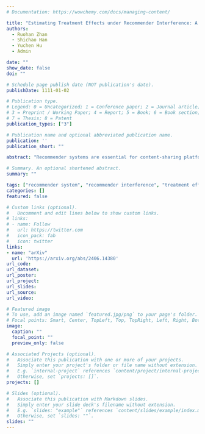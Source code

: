 ```yaml
---
# Documentation: https://wowchemy.com/docs/managing-content/

title: "Estimating Treatment Effects under Recommender Interference: A Structured Neural Networks Approach."
authors: 
  - Ruohan Zhan
  - Shichao Han
  - Yuchen Hu
  - Admin

date: ""
show_date: false
doi: ""

# Schedule page publish date (NOT publication's date).
publishDate: 1111-01-02

# Publication type.
# Legend: 0 = Uncategorized; 1 = Conference paper; 2 = Journal article;
# 3 = Preprint / Working Paper; 4 = Report; 5 = Book; 6 = Book section;
# 7 = Thesis; 8 = Patent
publication_types: ["3"]

# Publication name and optional abbreviated publication name.
publication: ''
publication_short: ""

abstract: "Recommender systems are essential for content-sharing platforms by curating personalized content. To evaluate updates to recommender systems targeting content creators, platforms frequently rely on creator-side randomized experiments. The treatment effect measures the change in outcomes when a new algorithm is implemented compared to the status quo. We show that the standard difference-in-means estimator can lead to biased estimates due to recommender interference that arises when treated and control creators compete for exposure. We propose a "recommender choice model" that describes which item gets exposed from a pool containing both treated and control items. By combining a structural choice model with neural networks, this framework directly models the interference pathway while accounting for rich viewer-content heterogeneity. We construct a debiased estimator of the treatment effect and prove it is n‾√-consistent and asymptotically normal with potentially correlated samples. We validate our estimator's empirical performance with a field experiment on Weixin short-video platform. In addition to the standard creator-side experiment, we conduct a costly double-sided randomization design to obtain a benchmark estimate free from interference bias. We show that the proposed estimator yields results comparable to the benchmark, whereas the standard difference-in-means estimator can exhibit significant bias and even produce reversed signs."

# Summary. An optional shortened abstract.
summary: ""

tags: ["recommender system", "recommender interference", "treatment effect estimation", "online content platforms", "creator-side randomization", "semiparametric choice model", "double/debiased estimation and inference"]
categories: []
featured: false

# Custom links (optional).
#   Uncomment and edit lines below to show custom links.
# links:
# - name: Follow
#   url: https://twitter.com
#   icon_pack: fab
#   icon: twitter
links:
- name: "arXiv"
  url: 'https://arxiv.org/abs/2406.14380'
url_code:
url_dataset:
url_poster:
url_project:
url_slides:
url_source:
url_video:

# Featured image
# To use, add an image named `featured.jpg/png` to your page's folder. 
# Focal points: Smart, Center, TopLeft, Top, TopRight, Left, Right, BottomLeft, Bottom, BottomRight.
image:
  caption: ""
  focal_point: ""
  preview_only: false

# Associated Projects (optional).
#   Associate this publication with one or more of your projects.
#   Simply enter your project's folder or file name without extension.
#   E.g. `internal-project` references `content/project/internal-project/index.md`.
#   Otherwise, set `projects: []`.
projects: []

# Slides (optional).
#   Associate this publication with Markdown slides.
#   Simply enter your slide deck's filename without extension.
#   E.g. `slides: "example"` references `content/slides/example/index.md`.
#   Otherwise, set `slides: ""`.
slides: ""
---
```

